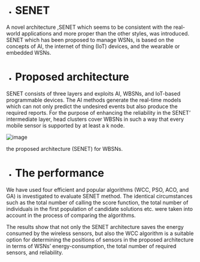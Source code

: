 + # SENET
 A novel architecture ,SENET which seems to be consistent with the real-world applications and more proper than the other styles, was introduced. SENET which has been proposed to manage WSNs, is based on the concepts of AI, the internet of thing (IoT) devices, and the wearable or embedded WSNs. 
 

+  # Proposed architecture 

 SENET consists of three layers and exploits AI, WBSNs, and IoT-based programmable devices. The AI methods generate the real-time models which can not only predict the undesired events but also produce the required reports. For the purpose of enhancing the reliability in the SENET’ intermediate layer, head clusters cover WBSNs in such a way that every mobile sensor is supported by at least a k node. 
 
 ![image]( https://user-images.githubusercontent.com/45210797/77331988-14f21c80-6d3f-11ea-826d-f6314455c305.png)
      
  the proposed architecture (SENET) for WBSNs. 
 
+ # The performance
 We have used four efficient and popular algorithms (WCC, PSO, ACO, and GA) is investigated to evaluate  SENET  method.
 The identical circumstances such as the total number of calling the score function,  the total number of individuals in the first population of candidate solutions etc. were taken into account in the process of comparing the algorithms. 
 
The results show that not only the SENET architecture saves the energy consumed by the wireless sensors,
but also the WCC algorithm is a suitable option for determining the positions of sensors in the proposed architecture in terms of WSNs’ energy-consumption, the total number of required sensors, and reliability.



